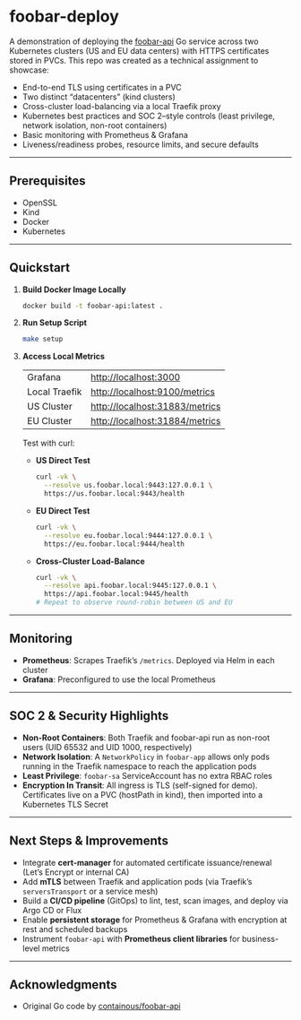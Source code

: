 # foobar-deploy

A demonstration of deploying the [foobar-api](https://github.com/containous/foobar-api) Go service across two Kubernetes clusters (US and EU data centers) with HTTPS certificates stored in PVCs. This repo was created as a technical assignment to showcase:

- End-to-end TLS using certificates in a PVC
- Two distinct “datacenters” (kind clusters)
- Cross-cluster load-balancing via a local Traefik proxy
- Kubernetes best practices and SOC 2–style controls (least privilege, network isolation, non-root containers)
- Basic monitoring with Prometheus & Grafana
- Liveness/readiness probes, resource limits, and secure defaults

---

## Prerequisites

- OpenSSL
- Kind
- Docker
- Kubernetes

---

## Quickstart

1. **Build Docker Image Locally**

   ```bash
   docker build -t foobar-api:latest .
   ```

2. **Run Setup Script**

   ```bash
   make setup
   ```

3. **Access Local Metrics**

   |               |                                                                  |
   | ------------- | ---------------------------------------------------------------- |
   | Grafana       | [http://localhost:3000](http://localhost:3000)                   |
   | Local Traefik | [http://localhost:9100/metrics](http://localhost:9100/metrics)   |
   | US Cluster    | [http://localhost:31883/metrics](http://localhost:31883/metrics) |
   | EU Cluster    | [http://localhost:31884/metrics](http://localhost:31884/metrics) |

   Test with curl:

   - **US Direct Test**

     ```bash
     curl -vk \
       --resolve us.foobar.local:9443:127.0.0.1 \
       https://us.foobar.local:9443/health
     ```

   - **EU Direct Test**

     ```bash
     curl -vk \
       --resolve eu.foobar.local:9444:127.0.0.1 \
       https://eu.foobar.local:9444/health
     ```

   - **Cross-Cluster Load-Balance**

     ```bash
     curl -vk \
       --resolve api.foobar.local:9445:127.0.0.1 \
       https://api.foobar.local:9445/health
     # Repeat to observe round-robin between US and EU
     ```

---

## Monitoring

- **Prometheus**: Scrapes Traefik’s `/metrics`. Deployed via Helm in each cluster
- **Grafana**: Preconfigured to use the local Prometheus

---

## SOC 2 & Security Highlights

- **Non-Root Containers**: Both Traefik and foobar-api run as non-root users (UID 65532 and UID 1000, respectively)
- **Network Isolation**: A `NetworkPolicy` in `foobar-app` allows only pods running in the Traefik namespace to reach the application pods
- **Least Privilege**: `foobar-sa` ServiceAccount has no extra RBAC roles
- **Encryption In Transit**: All ingress is TLS (self-signed for demo). Certificates live on a PVC (hostPath in kind), then imported into a Kubernetes TLS Secret

---

## Next Steps & Improvements

- Integrate **cert-manager** for automated certificate issuance/renewal (Let’s Encrypt or internal CA)
- Add **mTLS** between Traefik and application pods (via Traefik’s `serversTransport` or a service mesh)
- Build a **CI/CD pipeline** (GitOps) to lint, test, scan images, and deploy via Argo CD or Flux
- Enable **persistent storage** for Prometheus & Grafana with encryption at rest and scheduled backups
- Instrument `foobar-api` with **Prometheus client libraries** for business-level metrics

---

## Acknowledgments

- Original Go code by [containous/foobar-api](https://github.com/containous/foobar-api)
